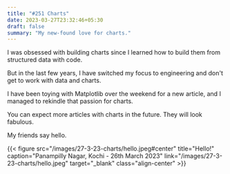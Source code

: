 ```yaml
---
title: "#251 Charts"
date: 2023-03-27T23:32:46+05:30
draft: false
summary: "My new-found love for charts."
---
```


I was obsessed with building charts since I learned how to build them from structured data with code.

But in the last few years, I have switched my focus to engineering and don't get to work with data and charts.

I have been toying with Matplotlib over the weekend for a new article, and I managed to rekindle that passion for charts.

You can expect more articles with charts in the future. They will look fabulous.

My friends say hello.

{{< figure src="/images/27-3-23-charts/hello.jpeg#center" title="Hello!" caption="Panampilly Nagar, Kochi - 26th March 2023" link="/images/27-3-23-charts/hello.jpeg" target="_blank" class="align-center" >}}
